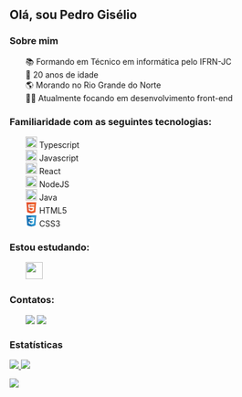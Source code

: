 ## Olá, sou Pedro Gisélio


### Sobre mim

  📚 Formando em Técnico em informática pelo IFRN-JC  
  🤏 20 anos de idade  
  🌎 Morando no Rio Grande do Norte  
  👨‍💻 Atualmente focando em desenvolvimento front-end  

### Familiaridade com as seguintes tecnologias:

  <img src="https://cdn.jsdelivr.net/gh/devicons/devicon/icons/typescript/typescript-plain.svg" width="20" height="20"/> Typescript  
  <img src="https://cdn.jsdelivr.net/gh/devicons/devicon/icons/javascript/javascript-original.svg" width="20" height="20"/> Javascript  
  <img src="https://cdn.jsdelivr.net/gh/devicons/devicon/icons/react/react-original.svg" width="20" height="20"/> React  
  <img src="https://cdn.jsdelivr.net/gh/devicons/devicon/icons/nodejs/nodejs-original.svg" width="20" height="20"/> NodeJS  
  <img src="https://cdn.jsdelivr.net/gh/devicons/devicon/icons/java/java-original.svg" width="20" height="20"/> Java  
  <img src="https://raw.githubusercontent.com/devicons/devicon/master/icons/html5/html5-original.svg" width="20" height="20"/> HTML5  
  <img src="https://raw.githubusercontent.com/devicons/devicon/master/icons/css3/css3-original.svg" width="20" height="20"/> CSS3  

### Estou estudando:
  <img src="https://cdn.jsdelivr.net/gh/devicons/devicon/icons/nextjs/nextjs-original.svg" width="30" height="30"/>

### Contatos:

<div>
  <a href = "mailto:pgiselio@gmail.com"><img src="https://img.shields.io/badge/Gmail-D14836?style=for-the-badge&logo=gmail&logoColor=white" target="_blank"></a>
<a href="https://www.linkedin.com/in/pedro-silva-a242641b9/" target="_blank"><img src="https://img.shields.io/badge/-LinkedIn-%230077B5?style=for-the-badge&logo=linkedin&logoColor=white" target="_blank"></a>   
</div>


### Estatísticas

<div>
<a href="https://github.com/pgiselio">
<img height="180em" src="https://github-readme-stats.vercel.app/api/top-langs/?username=pgiselio&layout=compact&langs_count=7&theme=codeSTACKr"/>
<img height="180em" src="https://github-readme-stats.vercel.app/api?username=pgiselio&show_icons=true&theme=codeSTACKr&include_all_commits=true&count_private=true"/>
</div>          
          
![](https://visitor-badge.glitch.me/badge?page_id=pgiselio&left_text=Visitantes)

